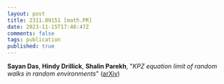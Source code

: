 ```yaml
---
layout: post
title: 2311.09151 [math.PR]
date: 2023-11-15T17:48:47Z
comments: false
tags: publication
published: true
---
```


<b>Sayan Das</b>, <b>Hindy Drillick</b>, <b>Shalin Parekh</b>, "<i>KPZ equation limit of random walks in random environments</i>" ([arXiv](http://arxiv.org/abs/2311.09151v1))
